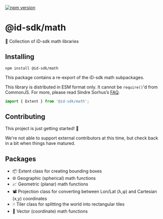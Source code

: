 [![npm version](https://badge.fury.io/js/%40id-sdk%2Fmath.svg)](https://badge.fury.io/js/%40id-sdk%2Fmath)


# @id-sdk/math

🔢 Collection of iD-sdk math libraries


## Installing

`npm install @id-sdk/math`

This package contains a re-export of the iD-sdk math subpackages.

This library is distributed in ESM format only.  It cannot be `require()`'d from CommonJS.
For more, please read Sindre Sorhus’s [FAQ](https://gist.github.com/sindresorhus/a39789f98801d908bbc7ff3ecc99d99c).


```js
import { Extent } from '@id-sdk/math';
```


## Contributing

This project is just getting started! 🌱

We're not able to support external contributors at this time, but check back in a bit when things have matured.


## Packages

- 📦 Extent class for creating bounding boxes
- 🌐 Geographic (spherical) math functions
- 📈 Geometric (planar) math functions
- 📽 Projection class for converting between Lon/Lat (λ,φ) and Cartesian (x,y) coordinates
- 🀄️ Tiler class for splitting the world into rectangular tiles
- 📐 Vector (coordinate) math functions
